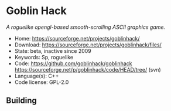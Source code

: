 # Goblin Hack

_A roguelike opengl-based smooth-scrolling ASCII graphics game._

- Home: https://sourceforge.net/projects/goblinhack/
- Download: https://sourceforge.net/projects/goblinhack/files/
- State: beta, inactive since 2009
- Keywords: Sp, roguelike
- Code: https://github.com/goblinhack/goblinhack https://sourceforge.net/p/goblinhack/code/HEAD/tree/ (svn)
- Language(s): C++
- Code license: GPL-2.0

## Building


